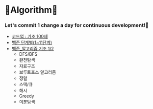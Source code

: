 # 🥇Algorithm🥇 
### Let's commit 1 change a day for continuous development!💪
- [코드업 : 기초 100제](https://codeup.kr/problemsetsol.php?psid=33)
- [백준 단계별(1~11단계)](https://www.acmicpc.net/step)
- [백준_알고리즘 기초 1/2](https://code.plus/course/41)   
    - DFS/BFS
    - 완전탐색
    - 자료구조
    - 브루트포스 알고리즘
    - 정렬
    - 스택/큐
    - 해시
    - Greedy 
    - 이분탐색
